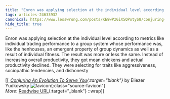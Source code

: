 ```yaml
---
title: "Enron was applying selection at the individual level according to ..."
tags: articles-24633932
canonical: https://www.lesswrong.com/posts/KE8wPzGiX5QPotyS8/conjuring-an-evolution-to-serve-you
hide_title: true
---
```


Enron was applying selection at the individual level according to metrics like individual trading performance to a group system whose performance was, like the henhouses, an emergent property of group dynamics as well as a result of individual fitness. The result was more or less the same. Instead of increasing overall productivity, they got mean chickens and actual productivity declined. They were selecting for traits like aggressiveness, sociopathic tendencies, and dishonesty


[[<cite>_[Conjuring An Evolution To Serve You](https://www.lesswrong.com/posts/KE8wPzGiX5QPotyS8/conjuring-an-evolution-to-serve-you){:target="_blank"}_</cite> by Eliezer Yudkowsky ![favicon](https://s2.googleusercontent.com/s2/favicons?domain=www.lesswrong.com){:class="source-favicon"}<br>
_More_: [Readwise URL](https://readwise.io/open/480277596){:target="_blank"}
::wrap]]